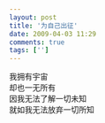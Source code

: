 ```yaml
---
layout: post
title: '为自己出征'
date: 2009-04-03 11:29
comments: true
tags: ['']
---
```


我拥有宇宙  
却也一无所有  
因我无法了解一切未知  
就如我无法放弃一切所知

